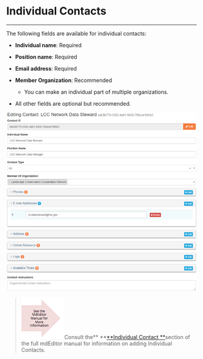 # Individual Contacts

---

The following fields are available for individual contacts:

* **Individual name**: Required
* **Position name**: Required

* **Email address**: Required

* **Member Organization**: Recommended

  * You can make an individual part of multiple organizations.

* All other fields are optional but recommended.

![](/assets/individual_contact_window.png)

> ![](/assets/see_full_manual_for.png)Consult the** **[**Individual Contact **](https://adiwg.gitbooks.io/mdeditor/content/contact/new/individual.html)section of the full mdEditor manual for information on adding Individual Contacts.



